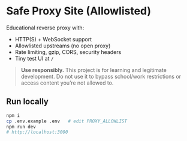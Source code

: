 # Safe Proxy Site (Allowlisted)

Educational reverse proxy with:
- HTTP(S) + WebSocket support
- Allowlisted upstreams (no open proxy)
- Rate limiting, gzip, CORS, security headers
- Tiny test UI at `/`

> **Use responsibly.** This project is for learning and legitimate development. Do not use it to bypass school/work restrictions or access content you’re not allowed to.

## Run locally
```bash
npm i
cp .env.example .env   # edit PROXY_ALLOWLIST
npm run dev
# http://localhost:3000
